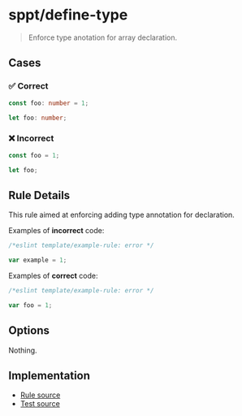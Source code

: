 # sppt/define-type

> Enforce type anotation for array declaration.

<!--cases-->

## Cases

### ✅ Correct

```ts
const foo: number = 1;
```

```ts
let foo: number;
```

### ❌ Incorrect

```ts
const foo = 1;
```

```ts
let foo;
```

<!--cases-->

## Rule Details

This rule aimed at enforcing adding type annotation for declaration.

Examples of **incorrect** code:

```js
/*eslint template/example-rule: error */

var example = 1;
```

Examples of **correct** code:

```js
/*eslint template/example-rule: error */

var foo = 1;
```

## Options

Nothing.

## Implementation

- [Rule source](../../src/rules/define-type.ts)
- [Test source](../../tests/rules/define-type.ts)
